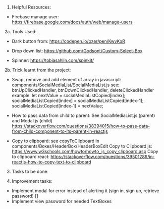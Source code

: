 1. Helpful Resources:

- Firebase manage user:
  https://firebase.google.com/docs/auth/web/manage-users

2a. Tools Used:

- Dark button from:
  https://codepen.io/ozer/pen/KwvKoR

- Drop down list:
  https://github.com/Godsont/Custom-Select-Box

- Spinner:
  https://tobiasahlin.com/spinkit/

2b. Trick learnt from the project:

- Swap, remove and add element of array in javascript:
  components/SocialMediaList/SocialMediaList.js
  see: btnUpClickedHandler, btnDownClickedHandler, deleteClickedHandler
  example:
  let nextValue = socialMediaListCopied[index];
  socialMediaListCopied[index] = socialMediaListCopied[index-1];
  socialMediaListCopied[index-1] = nextValue;

- How to pass data from child to parent: See SocialMediaList.js (parent)
  and Modal.js (child)
  https://stackoverflow.com/questions/38394015/how-to-pass-data-from-child-component-to-its-parent-in-reactjs

- Copy to clipboard: see copyToClipboard in components/Boxes/HeaderBox/HeaderBoxEdit
  Copy to Clipboard js:
  https://www.w3schools.com/howto/howto_js_copy_clipboard.asp
  Copy to clipboard react:
  https://stackoverflow.com/questions/39501289/in-reactjs-how-to-copy-text-to-clipboard

3. Tasks to be done:

4. Improvement tasks:

- Implement modal for error instead of alerting it
  (sign in, sign up, retrieve password) []
- Implement view password for needed TextBoxes
